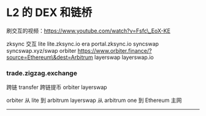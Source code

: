 # L2 的 DEX 和链桥

刷交互的视频：https://www.youtube.com/watch?v=Fsfc\_EoX-KE

zksync 交互 lite lite.zksync.io era portal.zksync.io syncswap syncswap.xyz/swap orbiter https://www.orbiter.finance/?source=Ethereum\&dest=Arbitrum layerswap layerswap.io

### trade.zigzag.exchange

跨链 transfer 跨链提币 orbiter layerswap

orbiter 从 lite 到 arbitrum layerswap 从 arbitrum one 到 Ethereum 主网

---
